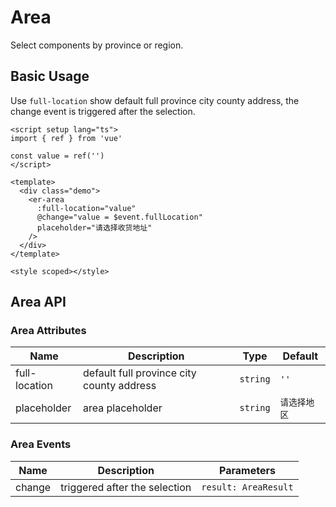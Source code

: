   # Area

Select components by province or region.


## Basic Usage

Use `full-location` show default full province city county address, the change event is triggered after the selection.

```vue preview
<script setup lang="ts">
import { ref } from 'vue'

const value = ref('')
</script>

<template>
  <div class="demo">
    <er-area
      :full-location="value"
      @change="value = $event.fullLocation"
      placeholder="请选择收货地址"
    />
  </div>
</template>

<style scoped></style>
```


## Area API

### Area Attributes

| Name | Description | Type | Default |
| ---- | ----------- | ---- | ---- |
| full-location | default full province city county address | `string` | `''`|
| placeholder | area placeholder | `string` | `请选择地区`|


### Area Events

| Name | Description | Parameters |
| ---- | ----------- | ---- |
| change | triggered after the selection | `result: AreaResult` |






